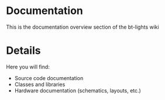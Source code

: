 # Documentation #

This is the documentation overview section of the bt-lights wiki


# Details #

Here you will find:
  * Source code documentation
  * Classes and libraries
  * Hardware documentation (schematics, layouts, etc.)